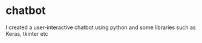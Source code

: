 # chatbot
I created a user-interactive chatbot using python and some libraries such as Keras, tkinter etc
